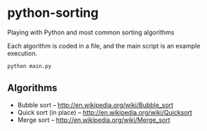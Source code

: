 python-sorting
==============

Playing with Python and most common sorting algorithms


Each algorithm is coded in a file, and the main script is an example execution.

```bash
python main.py
```


## Algorithms


   * Bubble sort – http://en.wikipedia.org/wiki/Bubble_sort
   * Quick sort (in place) – http://en.wikipedia.org/wiki/Quicksort
   * Merge sort – http://en.wikipedia.org/wiki/Merge_sort

